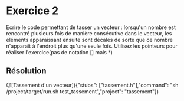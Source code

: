 # Exercice 2

Ecrire le code permettant de tasser un vecteur : lorsqu'un nombre est rencontré plusieurs fois de manière consécutive dans le vecteur, les éléments apparaissant ensuite sont décalés de sorte que ce nombre n'apparaît à l'endroit plus qu'une seule fois.
Utilisez les pointeurs pour réaliser l'exercice(pas de notation [] mais *)

## Résolution

@[Tassement d'un vecteur]({"stubs": ["tassement.h"],"command": "sh /project/target/run.sh test_tassement","project": "tassement"})